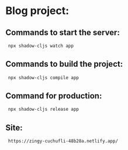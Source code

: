 # Blog project:
## Commands to start the server:
```bash
 npx shadow-cljs watch app
```
## Commands to build the project:
```bash
 npx shadow-cljs compile app
```
## Command for production:
```bash
 npx shadow-cljs release app
```
## Site:
```bash
 https://zingy-cuchufli-48b28a.netlify.app/
```

